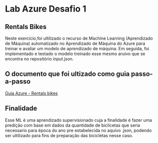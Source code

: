 
# Lab Azure Desafio 1 
## Rentals Bikes

Neste exercício,foi ultilizado o recurso de Machine Learning (Aprendizado de Máquina) automatizado no Aprendizado de Máquina do Azure para treinar e avaliar um modelo de aprendizado de máquina. Em seguida, foi implementado e testado o modelo treinado esse mesmo aruivo que se encontra no repositório input.json.

## O documento que foi ultizado como guia passo-a-passo 

[Guia Azure - Rentals bikes](https://microsoftlearning.github.io/mslearn-ai-fundamentals/Instructions/Labs/01-machine-learning.html)


## Finalidade 

Esse ML é uma aprendizado supervisionado cuja a finalidade  é fazer uma predição com base em dados da quantidade de bicilcetas que seria necessario para época do ano pre estabelecida no aquivo .json, podendo ser ultilizado para fins de preparação das bicicletas nesse caso.  


